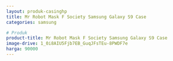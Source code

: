 ```yaml
---
layout: produk-casinghp
title: Mr Robot Mask F Society Samsung Galaxy S9 Case
categories: samsung

# Produk
product-title: Mr Robot Mask F Society Samsung Galaxy S9 Case
image-drive: 1_0i8AIU5Fjb7EB_GuqJFsTEu-8PWDF7e
harga: 90000
---
```

